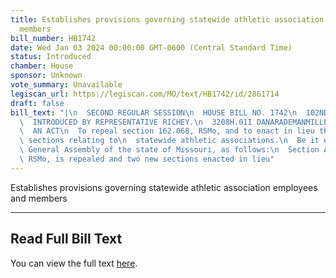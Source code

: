 ```yaml
---
title: Establishes provisions governing statewide athletic association employees and
  members
bill_number: HB1742
date: Wed Jan 03 2024 00:00:00 GMT-0600 (Central Standard Time)
status: Introduced
chamber: House
sponsor: Unknown
vote_summary: Unavailable
legiscan_url: https://legiscan.com/MO/text/HB1742/id/2861714
draft: false
bill_text: "|\n  SECOND REGULAR SESSION\n  HOUSE BILL NO. 1742\n  102ND GENERAL ASSEMBLY\n\
  \  INTRODUCED BY REPRESENTATIVE RICHEY.\n  3208H.01I DANARADEMANMILLER,ChiefClerk\n\
  \  AN ACT\n  To repeal section 162.068, RSMo, and to enact in lieu thereof two new\
  \ sections relating to\n  statewide athletic associations.\n  Be it enacted by the\
  \ General Assembly of the state of Missouri, as follows:\n  Section A. Section 162.068,\
  \ RSMo, is repealed and two new sections enacted in lieu"
---
```

Establishes provisions governing statewide athletic association employees and members

---

## Read Full Bill Text

You can view the full text [here](https://legiscan.com/MO/text/HB1742/id/2861714).
